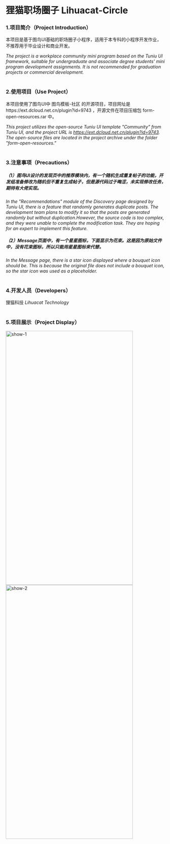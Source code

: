 # 狸猫职场圈子 Lihuacat-Circle

### 1.项目简介（Project Introduction）

本项目是基于图鸟UI基础的职场圈子小程序，适用于本专科的小程序开发作业，不推荐用于毕业设计和商业开发。

_The project is a workplace community mini program based on the Tuniu UI framework, suitable for undergraduate and associate degree students' mini program development assignments. 
It is not recommended for graduation projects or commercial development._
<br>
<br>
### 2.使用项目（Use Project）

本项目使用了图鸟UI中 图鸟模板-社区 的开源项目，项目网址是https://ext.dcloud.net.cn/plugin?id=9743  ，开源文件在项目压缩包 form-open-resources.rar 中。

_This project utilizes the open-source Tuniu UI template "Community" from Tuniu UI, and the project URL is https://ext.dcloud.net.cn/plugin?id=9743. 
The open-source files are located in the project archive under the folder "form-open-resources."_
<br>
<br>
### 3.注意事项（Precautions）

##### （1）图鸟UI设计的发现页中的推荐模块内，有一个随机生成重复帖子的功能，开发组准备修改为随机但不重复生成帖子，但是源代码过于晦涩，未实现修改任务，期待有大佬实现。

_In the "Recommendations" module of the Discovery page designed by Tuniu UI, there is a feature that randomly generates duplicate posts. The development team plans to modify it so that the posts are generated randomly but without duplication.However, the source code is too complex, and they were unable to complete the modification task. They are hoping for an expert to implement this feature._

##### （2）Message页面中，有一个星星图标，下面显示为花束。这是因为原始文件中，没有花束图标，所以只能用星星图标来代替。

_In the Message page, there is a star icon displayed where a bouquet icon should be. This is because the original file does not include a bouquet icon, so the star icon was used as a placeholder._
<br>
<br>
### 4.开发人员（Developers）

狸猫科技 _Lihuacat Technology_
<br>
<br>
### 5.项目展示（Project Display）

<img src="https://github.com/lihuacatnb/lihuacat-circle/blob/main/show-1.jpg" alt="show-1" width="400" height="800"/>

<img src="https://github.com/lihuacatnb/lihuacat-circle/blob/main/show-2.jpg" alt="show-2" width="400" height="800"/>


